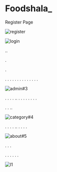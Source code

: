 # Foodshala_



Register Page

![register](https://user-images.githubusercontent.com/32640041/91650473-aa879a00-ea9d-11ea-913e-6b7b20d653d3.gif)










![login](https://user-images.githubusercontent.com/32640041/91650519-54672680-ea9e-11ea-8ebf-83ef906256f3.gif)






..

.

.

.
.
.
.
.
.
.
.
.
.
.
.
.
.

![admin#3](https://user-images.githubusercontent.com/32640041/91650576-ec651000-ea9e-11ea-8044-b85946e0e382.gif)


.
.
.
.
..
.
.
.
.
.
.
.
.

.
.
..

![category#4](https://user-images.githubusercontent.com/32640041/91650637-a9f00300-ea9f-11ea-909e-a316d9e47ffb.gif)



.
.
.
.
..
.
.
.
.

![about#5](https://user-images.githubusercontent.com/32640041/91650663-de63bf00-ea9f-11ea-91cf-0c2643f3e256.gif)




.
.
.

.
.
.
.
.
.

![l1](https://user-images.githubusercontent.com/32640041/91650725-c3457f00-eaa0-11ea-9237-23a5d85de552.gif)






